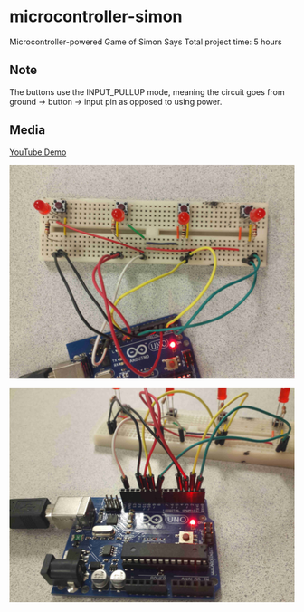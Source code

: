 # microcontroller-simon
Microcontroller-powered Game of Simon Says
Total project time: 5 hours

## Note
The buttons use the INPUT_PULLUP mode, meaning the circuit goes from ground -> button -> input pin as opposed to using power.

## Media
[YouTube Demo](http://youtu.be/hPLCx52r1e4)

![Overhead of Simon](pictures/simon_layout.jpg "Overhead view of Simon")

![View of the Arduino](pictures/arduino_pins.jpg "Arduino closeup")

